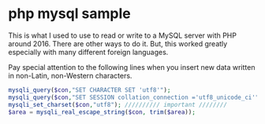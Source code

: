 # php mysql sample
This is what I used to use to read or write to a MySQL server with PHP around 2016.
There are other ways to do it. But, this worked greatly especially with many different foreign languages.

Pay special attention to the following lines when you insert new data written in non-Latin, non-Western characters.

```PHP
mysqli_query($con,"SET CHARACTER SET 'utf8'");
mysqli_query($con,"SET SESSION collation_connection ='utf8_unicode_ci'");
mysqli_set_charset($con,"utf8"); ////////// important ////////
$area = mysqli_real_escape_string($con, trim($area));
```

